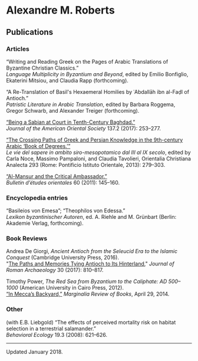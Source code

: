 # Alexandre M. Roberts

## Publications

[Roberts-2017-JRA-review-of-de-giorgi]: 
https://doi.org/10.1017/S1047759400074845

[Roberts-2017-JAOS-Sabians]: https://doi.org/10.5281/zenodo.893166

[Roberts-2013-OCA-Crossing-Paths]: https://doi.org/10.5281/zenodo.893168

[Roberts-2011-BEO60-Mansur]: https://doi.org/10.5281/zenodo.893170

[Roberts-2014-Marginalia-Red-Sea]: 
http://marginalia.lareviewofbooks.org/in-meccas-backyard-by-alexandre-m-roberts/

[BE-salamander-article]: 
http://beheco.oxfordjournals.org/content/19/3/621

### Articles

“Writing and Reading Greek on the Pages of Arabic Translations of 
Byzantine Christian Classics.”  
*Language Multiplicity in Byzantium and Beyond*, edited by Emilio 
Bonfiglio, Ekaterini Mitsiou, and Claudia Rapp (forthcoming).

“A Re-Translation of Basil's Hexaemeral Homilies by ʿAbdallāh ibn 
al-Faḍl of Antioch.”  
*Patristic Literature in Arabic Translation*, edited by Barbara Roggema, 
Gregor Schwarb, and Alexander Treiger (forthcoming).

[“Being a Sabian at Court in Tenth-Century 
Baghdad.”][Roberts-2017-JAOS-Sabians]  
*Journal of the American Oriental Society* 137.2 (2017): 253–277.

[“The Crossing Paths of Greek and Persian Knowledge in the 9th-century 
Arabic ‘Book of Degrees.’”][Roberts-2013-OCA-Crossing-Paths]  
*Le vie del sapere in ambito siro-mesopotamico dal III al IX secolo*, 
edited by Carla Noce, Massimo Pampaloni, and Claudia Tavolieri, 
Orientalia Christiana Analecta 293 (Rome: Pontificio Istituto Orientale, 
2013): 279–303.

[“Al-Mansur and the Critical Ambassador.”][Roberts-2011-BEO60-Mansur]  
*Bulletin d’études orientales* 60 (2011): 145–160.


### Encyclopedia entries

“Basileios von Emesa”; “Theophilos von Edessa.”  
*Lexikon byzantinischer Autoren*, ed. A. Riehle and M. Grünbart (Berlin: 
Akademie Verlag, forthcoming).

### Book Reviews

Andrea De Giorgi, *Ancient Antioch from the Seleucid Era to the Islamic 
Conquest* (Cambridge University Press, 2016).  
"[The Paths and Memories Tying Antioch to Its 
Hinterland][Roberts-2017-JRA-review-of-de-giorgi]," *Journal of Roman 
Archaeology* 30 (2017): 810–817.

Timothy Power, *The Red Sea from Byzantium to the Caliphate: AD 
500–1000* (American University in Cairo Press, 2012).  
[“In Mecca’s Backyard,”][Roberts-2014-Marginalia-Red-Sea] *Marginalia 
Review of Books*, April 29, 2014.


### Other

(with E.B. Liebgold) “The effects of perceived mortality risk on habitat 
selection in a terrestrial salamander.”  
*Behavioral Ecology* 19.3 (2008): 621–626.

-------

Updated January 2018.

